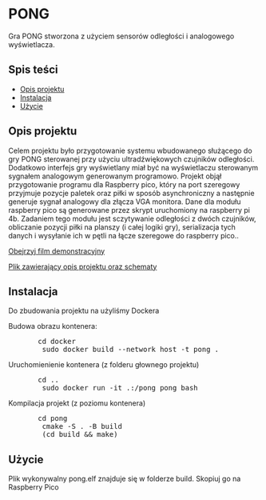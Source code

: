 <h1>PONG</h1>
<p>Gra PONG stworzona z użyciem sensorów odległości i analogowego wyświetlacza.</p>
<h2>Spis teści</h2>
<ul>
        <li><a href="#opis-projektu" target="_new">Opis projektu</a></li>
        <li><a href="#instalacja" target="_new">Instalacja</a></li>
        <li><a href="#u%C5%BCycie" target="_new">Użycie</a></li>
    </ul>
    <h2>Opis projektu</h2>
    <p>Celem projektu było przygotowanie systemu wbudowanego służącego do gry
        PONG   sterowanej   przy   użyciu   ultradźwiękowych   czujników   odległości.   Dodatkowo
        interfejs gry wyświetlany miał być na wyświetlaczu sterowanym sygnałem analogowym
        generowanym programowo.
        Projekt   objął   przygotowanie   programu   dla   Raspberry   pico,   który   na   port
        szeregowy przyjmuje pozycje paletek oraz piłki w sposób asynchroniczny a następnie
        generuje sygnał analogowy dla złącza VGA monitora. Dane dla modułu raspberry pico
        są generowane przez skrypt uruchomiony na raspberry pi 4b. Zadaniem tego modułu
        jest sczytywanie odległości z dwóch czujników, obliczanie pozycji piłki na planszy (i całej
        logiki gry), serializacja tych danych i wysyłanie ich w pętli na łącze szeregowe do
        raspberry pico..</p>
    <p><a href="https://youtu.be/qyTAEGXcaLA" target="_new">Obejrzyj film demonstracyjny</a></p> 
    <p><a href="https://github.com/GPlaczek/pong/blob/master/Sprawozdanie.pdf" target="_new">Plik zawierający opis projektu oraz schematy</a></p>
    <h2>Instalacja</h2>
    <p>Do zbudowania projektu na użyliśmy Dockera</p>
    <p>Budowa obrazu kontenera:</p>
    <pre>    	cd docker
        sudo docker build --network host -t pong .</pre>
    <p>Uruchomienienie kontenera (z folderu głownego projektu)<p>
    <pre>    	cd ..
        sudo docker run -it .:/pong pong bash</pre>
    <p>Kompilacja projekt (z poziomu kontenera) </p>
    <pre>    	cd pong
        cmake -S . -B build
        (cd build && make)</pre>
    <h2>Użycie</h2>
    <p>Plik wykonywalny pong.elf znajduje się w folderze build. Skopiuj go na Raspberry Pico </p>
</div>
